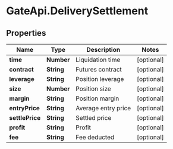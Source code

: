 # GateApi.DeliverySettlement

## Properties
Name | Type | Description | Notes
------------ | ------------- | ------------- | -------------
**time** | **Number** | Liquidation time | [optional] 
**contract** | **String** | Futures contract | [optional] 
**leverage** | **String** | Position leverage | [optional] 
**size** | **Number** | Position size | [optional] 
**margin** | **String** | Position margin | [optional] 
**entryPrice** | **String** | Average entry price | [optional] 
**settlePrice** | **String** | Settled price | [optional] 
**profit** | **String** | Profit | [optional] 
**fee** | **String** | Fee deducted | [optional] 


